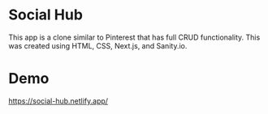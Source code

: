 # Social Hub

This app is a clone similar to Pinterest that has full CRUD functionality. This was created using HTML, CSS, Next.js, and Sanity.io.

# Demo

https://social-hub.netlify.app/



